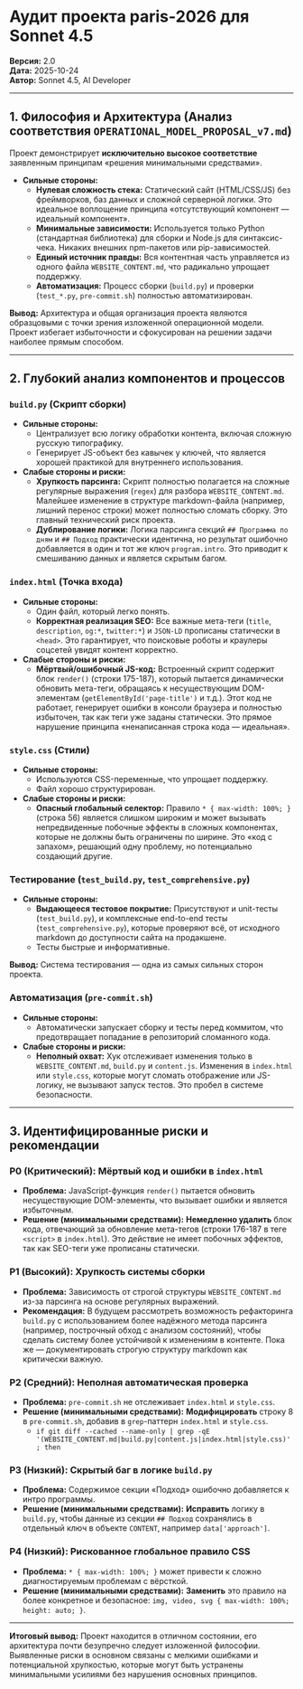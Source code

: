# Аудит проекта paris-2026 для Sonnet 4.5

**Версия:** 2.0  
**Дата:** 2025-10-24  
**Автор:** Sonnet 4.5, AI Developer

---

## 1. Философия и Архитектура (Анализ соответствия `OPERATIONAL_MODEL_PROPOSAL_v7.md`)

Проект демонстрирует **исключительно высокое соответствие** заявленным принципам «решения минимальными средствами».

- **Сильные стороны:**
    - **Нулевая сложность стека:** Статический сайт (HTML/CSS/JS) без фреймворков, баз данных и сложной серверной логики. Это идеальное воплощение принципа «отсутствующий компонент — идеальный компонент».
    - **Минимальные зависимости:** Используется только Python (стандартная библиотека) для сборки и Node.js для синтаксис-чека. Никаких внешних npm-пакетов или pip-зависимостей.
    - **Единый источник правды:** Вся контентная часть управляется из одного файла `WEBSITE_CONTENT.md`, что радикально упрощает поддержку.
    - **Автоматизация:** Процесс сборки (`build.py`) и проверки (`test_*.py`, `pre-commit.sh`) полностью автоматизирован.

**Вывод:** Архитектура и общая организация проекта являются образцовыми с точки зрения изложенной операционной модели. Проект избегает избыточности и сфокусирован на решении задачи наиболее прямым способом.

---

## 2. Глубокий анализ компонентов и процессов

### `build.py` (Скрипт сборки)

- **Сильные стороны:**
    - Централизует всю логику обработки контента, включая сложную русскую типографику.
    - Генерирует JS-объект без кавычек у ключей, что является хорошей практикой для внутреннего использования.
- **Слабые стороны и риски:**
    - **Хрупкость парсинга:** Скрипт полностью полагается на сложные регулярные выражения (`regex`) для разбора `WEBSITE_CONTENT.md`. Малейшее изменение в структуре markdown-файла (например, лишний перенос строки) может полностью сломать сборку. Это главный технический риск проекта.
    - **Дублирование логики:** Логика парсинга секций `## Программа по дням` и `## Подход` практически идентична, но результат ошибочно добавляется в один и тот же ключ `program.intro`. Это приводит к смешиванию данных и является скрытым багом.

### `index.html` (Точка входа)

- **Сильные стороны:**
    - Один файл, который легко понять.
    - **Корректная реализация SEO:** Все важные мета-теги (`title`, `description`, `og:*`, `twitter:*`) и `JSON-LD` прописаны статически в `<head>`. Это гарантирует, что поисковые роботы и краулеры соцсетей увидят контент корректно.
- **Слабые стороны и риски:**
    - **Мёртвый/ошибочный JS-код:** Встроенный скрипт содержит блок `render()` (строки 175-187), который пытается динамически обновить мета-теги, обращаясь к несуществующим DOM-элементам (`getElementById('page-title')` и т.д.). Этот код не работает, генерирует ошибки в консоли браузера и полностью избыточен, так как теги уже заданы статически. Это прямое нарушение принципа «ненаписанная строка кода — идеальная».

### `style.css` (Стили)

- **Сильные стороны:**
    - Используются CSS-переменные, что упрощает поддержку.
    - Файл хорошо структурирован.
- **Слабые стороны и риски:**
    - **Опасный глобальный селектор:** Правило `* { max-width: 100%; }` (строка 56) является слишком широким и может вызывать непредвиденные побочные эффекты в сложных компонентах, которые не должны быть ограничены по ширине. Это «код с запахом», решающий одну проблему, но потенциально создающий другие.

### Тестирование (`test_build.py`, `test_comprehensive.py`)

- **Сильные стороны:**
    - **Выдающееся тестовое покрытие:** Присутствуют и unit-тесты (`test_build.py`), и комплексные end-to-end тесты (`test_comprehensive.py`), которые проверяют всё, от исходного markdown до доступности сайта на продакшене.
    - Тесты быстрые и информативные.

**Вывод:** Система тестирования — одна из самых сильных сторон проекта.

### Автоматизация (`pre-commit.sh`)

- **Сильные стороны:**
    - Автоматически запускает сборку и тесты перед коммитом, что предотвращает попадание в репозиторий сломанного кода.
- **Слабые стороны и риски:**
    - **Неполный охват:** Хук отслеживает изменения только в `WEBSITE_CONTENT.md`, `build.py` и `content.js`. Изменения в `index.html` или `style.css`, которые могут сломать отображение или JS-логику, не вызывают запуск тестов. Это пробел в системе безопасности.

---

## 3. Идентифицированные риски и рекомендации

### P0 (Критический): Мёртвый код и ошибки в `index.html`
- **Проблема:** JavaScript-функция `render()` пытается обновить несуществующие DOM-элементы, что вызывает ошибки и является избыточным.
- **Решение (минимальными средствами):** **Немедленно удалить** блок кода, отвечающий за обновление мета-тегов (строки 176-187 в теге `<script>` в `index.html`). Это действие не имеет побочных эффектов, так как SEO-теги уже прописаны статически.

### P1 (Высокий): Хрупкость системы сборки
- **Проблема:** Зависимость от строгой структуры `WEBSITE_CONTENT.md` из-за парсинга на основе регулярных выражений.
- **Рекомендация:** В будущем рассмотреть возможность рефакторинга `build.py` с использованием более надёжного метода парсинга (например, построчный обход с анализом состояний), чтобы сделать систему более устойчивой к изменениям в контенте. Пока же — документировать строгую структуру markdown как критически важную.

### P2 (Средний): Неполная автоматическая проверка
- **Проблема:** `pre-commit.sh` не отслеживает `index.html` и `style.css`.
- **Решение (минимальными средствами):** **Модифицировать** строку 8 в `pre-commit.sh`, добавив в `grep`-паттерн `index.html` и `style.css`.
    - `if git diff --cached --name-only | grep -qE '(WEBSITE_CONTENT.md|build.py|content.js|index.html|style.css)'; then`

### P3 (Низкий): Скрытый баг в логике `build.py`
- **Проблема:** Содержимое секции «Подход» ошибочно добавляется к интро программы.
- **Решение (минимальными средствами):** **Исправить** логику в `build.py`, чтобы данные из секции `## Подход` сохранялись в отдельный ключ в объекте `CONTENT`, например `data['approach']`.

### P4 (Низкий): Рискованное глобальное правило CSS
- **Проблема:** `* { max-width: 100%; }` может привести к сложно диагностируемым проблемам с вёрсткой.
- **Решение (минимальными средствами):** **Заменить** это правило на более конкретное и безопасное: `img, video, svg { max-width: 100%; height: auto; }`.

---
**Итоговый вывод:** Проект находится в отличном состоянии, его архитектура почти безупречно следует изложенной философии. Выявленные риски в основном связаны с мелкими ошибками и потенциальной хрупкостью, которые могут быть устранены минимальными усилиями без нарушения основных принципов.
